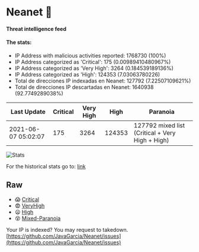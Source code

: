 # Neanet :hocho:
#### Threat intelligence feed
#### The stats:

- IP Address with malicious activities reported: 1768730 (100%)
- IP Address categorized as 'Critical':  175 (0.00989410480967%)
- IP Address categorized as 'Very High':  3264 (0.184539189136%)
- IP Address categorized as 'High':  124353 (7.03063780226)
- Total de direcciones IP indexadas en Neanet:  127792 (7.22507109621%)
- Total de direcciones IP descartadas en Neanet:  1640938 (92.7749289038%)

| Last Update | Critical | Very High | High | Paranoia |
| --- | --- | --- | --- | --- |
| 2021-06-07 05:02:07 | 175 | 3264 | 124353 | 127792 mixed list (Critical + Very High + High)|

![Stats](https://docs.google.com/spreadsheets/d/e/2PACX-1vSnaNMIXVabIpDJjufMlzH7poXnshF3mgd8Is1g9ytUEzVsP5my4Trn8f-xkoLLQ38xpL3HtmUexLo6/pubchart?oid=501124687&format=image)

For the historical stats go to: [link](/stats.csv)
## Raw
- :scream: [Critical](https://raw.githubusercontent.com/JavaGarcia/Neanet/master/blacklists/neanet_critical.txt)
- :fearful: [VeryHigh](https://raw.githubusercontent.com/JavaGarcia/Neanet/master/blacklists/neanet_veryHigh.txtt)
- :frowning: [High](https://raw.githubusercontent.com/JavaGarcia/Neanet/master/blacklists/neanet_high.txt)
- :dizzy_face: [Mixed-Paranoia](https://raw.githubusercontent.com/JavaGarcia/Neanet/master/blacklists/neanet_all.txt)


Your IP is indexed? You may request to takedown. [https://github.com/JavaGarcia/Neanet/issues](https://github.com/JavaGarcia/Neanet/issues)





























































































































































































































































































































































































































































































































































































































































































































































































































































































































































































































































































































































































































































































































































































































































































































































































































































































































































































































































































































































































































































































































































































































































































































































































































































































































































































































































































































































































































































































































































































































































































































































































































































































































































































































































































































































































































































































































































































































































































































































































































































































































































































































































































































































































































































































































































































































































































































































































































































































































































































































































































































































































































































































































































































































































































































































































































































































































































































































































































































































































































































































































































































































































































































































































































































































































































































































































































































































































































































































































































































































































